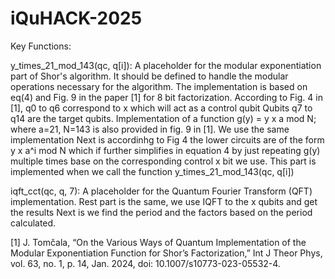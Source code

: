 # iQuHACK-2025
Key Functions:


  y_times_21_mod_143(qc, q[i]): A placeholder for the modular exponentiation part of Shor's algorithm. It should be defined to handle the modular operations necessary for the algorithm.
                                The implementation is based on eq(4) and Fig. 9 in the paper [1] for 8 bit factorization.
                                According to Fig. 4 in [1], q0 to q6 correspond to x which will act as a control qubit
                                Qubits q7 to q14 are the target qubits.
                                Implementation of a function g(y) = y x a mod N; where a=21, N=143 is also provided in fig. 9 in [1].
                                We use the same implementation
                                Next is accordinhg to Fig 4 the lower circuits are of the form y x a^i mod N which if further simplifies in equation 4 by just repeating g(y) multiple times base on the corresponding control x bit we use. This part is implemented when we call the function y_times_21_mod_143(qc, q[i])


iqft_cct(qc, q, 7): A placeholder for the Quantum Fourier Transform (QFT) implementation.
Rest part is the same, we use IQFT to the x qubits and get the results
Next is we find the period and the factors based on the period calculated.
      
                                

   

  [1] J. Tomčala, “On the Various Ways of Quantum Implementation of the Modular Exponentiation Function for Shor’s Factorization,” Int J Theor Phys, vol. 63, no. 1, p. 14, Jan. 2024,                                     doi: 10.1007/s10773-023-05532-4.
